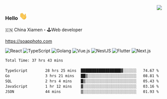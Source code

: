 <img align="right" src="https://github-readme-stats.vercel.app/api?username=yiiu&show_icons=false&bg_color=30,e96443,904e95&title_color=fff&text_color=fff" />

### Hello <img src="https://raw.githubusercontent.com/ABSphreak/ABSphreak/master/gifs/Hi.gif" width="26px" />
 
🇨🇳 China Xiamen・🕹Web developer

https://soapphoto.com

<p align="left"><img src="https://cdn.svgporn.com/logos/react.svg" alt="React" width="32" height="32"/> <img src="https://cdn.svgporn.com/logos/typescript-icon.svg" alt="TypeScript" width="32" height="32"/> <img src="https://cdn.svgporn.com/logos/gopher.svg" alt="Golang" width="32" height="32"/> <img src="https://cdn.svgporn.com/logos/vue.svg" alt="Vue.js" width="32" height="32"/> <img src="https://cdn.svgporn.com/logos/nestjs.svg" alt="NestJS" width="32" height="32"/> <img src="https://cdn.svgporn.com/logos/flutter.svg" alt="Flutter" width="32" height="32"/> <img src="https://cdn.svgporn.com/logos/nextjs-icon.svg" alt="Next.js" width="32" height="32"/></p>


<!--START_SECTION:waka-->

```txt
Total Time: 37 hrs 43 mins

TypeScript        28 hrs 25 mins  ██████████████████▓░░░░░░   74.67 %
Go                3 hrs 21 mins   ██▒░░░░░░░░░░░░░░░░░░░░░░   08.81 %
SQL               2 hrs 4 mins    █▒░░░░░░░░░░░░░░░░░░░░░░░   05.43 %
JavaScript        1 hr 12 mins    ▓░░░░░░░░░░░░░░░░░░░░░░░░   03.16 %
JSON              44 mins         ▒░░░░░░░░░░░░░░░░░░░░░░░░   01.93 %
```

<!--END_SECTION:waka-->
